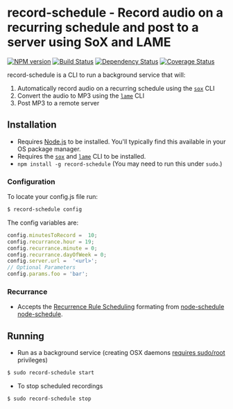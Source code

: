 # record-schedule - Record audio on a recurring schedule and post to a server using SoX and LAME
[![NPM version][npm-image]][npm-url] [![Build Status][travis-image]][travis-url] [![Dependency Status][daviddm-url]][daviddm-image] [![Coverage Status][coveralls-image]][coveralls-url]

record-schedule is a CLI to run a background service that will:
 1. Automatically record audio on a recurring schedule using the [`sox`][sox] CLI
 2. Convert the audio to MP3 using the [`lame`][lame] CLI
 3. Post MP3 to a remote server

## Installation
 * Requires [Node.js][node-js] to be installed. You'll typically find this
available in your OS package manager.
 * Requires the [`sox`][sox] and [`lame`][lame] CLI to be installed.
 * `npm install -g record-schedule` (You may need to run this under `sudo`.)
 
### Configuration
To locate your config.js file run:
```sh
$ record-schedule config
```
The config variables are:

```js
config.minutesToRecord =  10;
config.recurrance.hour = 19;
config.recurrance.minute = 0;
config.recurrance.dayOfWeek = 0;
config.server.url =  '<url>';
// Optional Parameters
config.params.foo = 'bar';
```
### Recurrance
 * Accepts the [Recurrence Rule Scheduling][recurrence-rule] formating from [node-schedule] [node-schedule].

## Running
 * Run as a background service (creating OSX daemons [requires sudo/root][node-mac] privileges)
```sh
$ sudo record-schedule start
```
 * To stop scheduled recordings
```sh
$ sudo record-schedule stop
```

   [sox]: http://sox.sourceforge.net/
   [lame]: http://lame.sourceforge.net/
   [recurrence-rule]: https://github.com/node-schedule/node-schedule/blob/master/README.md#recurrence-rule-scheduling
   [node-js]: http://nodejs.org/
   [node-schedule]: https://www.npmjs.com/package/node-schedule
   [node-mac]: https://github.com/coreybutler/node-mac
   [npm-url]: https://npmjs.org/package/record-schedule
   [npm-image]: https://badge.fury.io/js/record-schedule.svg
   [travis-url]: https://travis-ci.org/adriancarriger/record-schedule
   [travis-image]: https://travis-ci.org/adriancarriger/record-schedule.svg?branch=master
   [daviddm-url]: https://david-dm.org/adriancarriger/record-schedule.svg?theme=shields.io
   [daviddm-image]: https://david-dm.org/adriancarriger/record-schedule
   [coveralls-image]: https://coveralls.io/repos/adriancarriger/record-schedule/badge.svg?branch=master&service=github
   [coveralls-url]: https://coveralls.io/github/adriancarriger/record-schedule?branch=master